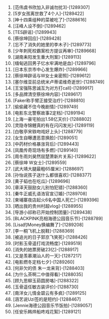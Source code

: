 
1. [范伟虞书欣加入非诚勿扰3]-[1289307]
1. [5岁女孩离世救了4个人]-[1289422]
1. [神十四乘组种的菜被吃了]-[1288616]
1. [汪峰人设不倒]-[1289462]
1. [TES辟谣]-[1289943]
1. [蔡徐坤回应]-[1289428]
1. [忘不了消失的她里的李木子]-[1289773]
1. [少年刺死校霸案检方提议再审]-[1289668]
1. [湖南耒阳发生重大刑案]-[1289113]
1. [缅甸逃回男子忆水牢满地是血]-[1289796]
1. [日本东京市中心发生爆炸]-[1289966]
1. [蔡徐坤辟谣与W女士亲密照]-[1289612]
1. [塞尔维亚前总统米卢蒂诺维奇逝世]-[1288749]
1. [王宝强陈思诚互为对方打call]-[1289917]
1. [多品牌清空蔡徐坤内容]-[1289617]
1. [Faker称手臂正接受治疗]-[1288810]
1. [偷偷藏不住今晚剧情]-[1289749]
1. [电影东北警察故事2定档]-[1289194]
1. [上海一豪宅拍出1.58亿天价]-[1288802]
1. [灵隐寺锦鲤真的有在闪闪发光]-[1289119]
1. [白敬亭宋轶吻戏好上头]-[1288779]
1. [女生自曝遭恶意换脸]-[1289051]
1. [中药材价格暴涨背后]-[1289443]
1. [凤凰传奇现场有多燃]-[1289140]
1. [周冬雨刘昊然屈楚萧新片关系]-[1289622]
1. [蔡徐坤 W女士]-[1289559]
1. [武大靖大腿最粗65厘米]-[1288697]
1. [孙怡说孩子送什么都很喜欢]-[1288377]
1. [黄子韬也在吃瓜]-[1289696]
1. [章泽天鼓励女儿别怕犯错]-[1288360]
1. [秦牛正威孔语浩官宣订婚]-[1289708]
1. [柬埔寨夜店起火6名中国人死亡]-[1289396]
1. [晒出我的贵州村超vlog]-[1288955]
1. [导游小祁称已开始控制团量]-[1289438]
1. [BLACKPINK亮相海德公园音乐节]-[1288789]
1. [Lisa的Money换编舞了]-[1289208]
1. [李一桐飞机上脱鞋]-[1288369]
1. [被追光的日子郭京飞笑死]-[1288426]
1. [时影玉骨遥打戏流畅度]-[1289519]
1. [消失的她票房破23亿]-[1288917]
1. [又是羡慕潮汕人的一天]-[1287217]
1. [电影燃冬定档七夕]-[1289260]
1. [何非欠的债 朱一龙来背]-[1288403]
1. [为什么茶啊二中值得看]-[1288035]
1. [顾九思柳玉茹圆房咯]-[1288322]
1. [玉骨遥任敏古装评价]-[1288730]
1. [南洋女儿情金碧云有多疯]-[1289125]
1. [涵艺说Uzi签的是短约]-[1288467]
1. [Jennie海德公园音乐节饭拍]-[1289057]
1. [任安乐韩烨船咚戏花絮]-[1289121]